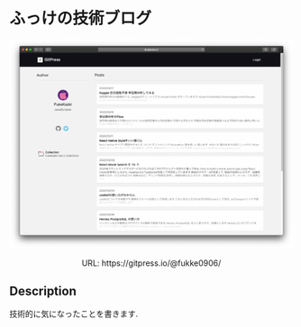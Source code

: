 # ふっけの技術ブログ

!['スクリーンショット'](./images/screenshot.png)

<p align='center' target="_blank">URL:  https://gitpress.io/@fukke0906/ </p>

## Description
技術的に気になったことを書きます.  